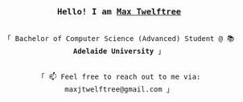 <h3 align="center"><samp>Hello! I am <b><a rel="nofollow noopener noreferrer" target="_blank" href="https://maxjtwelftree.com/">Max Twelftree </a></b></samp></h3>
<p align="center"><br>
  <samp>
    「 Bachelor of Computer Science (Advanced) Student @ 📚 <b>Adelaide University</b> 」<br>
  </samp>

<p align="center"><br>
  <samp>
    「 📫 Feel free to reach out to me via: maxjtwelftree@gmail.com 」 
